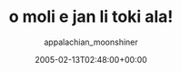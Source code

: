 ---
title: 'o moli e jan li toki ala!'
posts: 2
hash: 't384'
author: 'appalachian_moonshiner'
date: 2005-02-13T02:48:00+00:00
sources:
  - http://forums.tokipona.org/viewtopic.php%3Ft=384.html
---